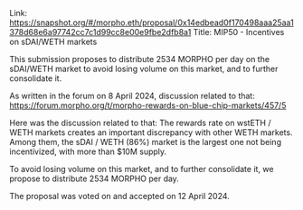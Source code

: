 Link: https://snapshot.org/#/morpho.eth/proposal/0x14edbead0f170498aaa25aa1378d68e6a97742cc7c1d99cc8e00e9fbe2dfb8a1
Title: MIP50 - Incentives on sDAI/WETH markets

This submission proposes to distribute 2534 MORPHO per day on the sDAI/WETH market to avoid losing volume on this market, and to further consolidate it.

As written in the forum on 8 April 2024, discussion related to that: https://forum.morpho.org/t/morpho-rewards-on-blue-chip-markets/457/5

Here was the discussion related to that:
The rewards rate on wstETH / WETH markets creates an important discrepancy with other WETH markets. Among them, the sDAI / WETH (86%) market is the largest one not being incentivized, with more than $10M supply.

To avoid losing volume on this market, and to further consolidate it, we propose to distribute 2534 MORPHO per day.

The proposal was voted on and accepted on 12 April 2024.
